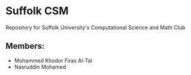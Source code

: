 # Suffolk CSM
Repository for Suffolk University's Computational Science and Math Club  

## Members:

- Mohammed Khodor Firas Al-Tal
- Nasruddin Mohamed
